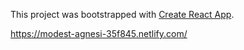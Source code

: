This project was bootstrapped with [Create React App](https://github.com/facebook/create-react-app).

https://modest-agnesi-35f845.netlify.com/


